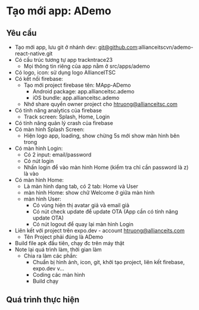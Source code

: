 # Tạo mới app: ADemo

## Yêu cầu

* Tạo mới app, lưu git ở nhánh dev: git@github.com:allianceitscvn/ademo-react-native.git
* Có cấu trúc tương tự app trackntrace23
  * Mọi thông tin riêng của app nằm ở src/apps/ademo
* Có logo, icon: sử dụng logo AllianceITSC
* Có kết nối firebase:&#x20;
  * Tạo mới project firebase tên: MApp-ADemo
    * Android package: app.allianceitsc.ademo
    * iOS bundle: app.allianceitsc.ademo
  * Nhớ share quyền owner project cho htruong@allianceitsc.com
* Có tính năng analytics của firebase
  * Track screen: Splash, Home, Login
* Có tính năng quản lý crash của firebase
* Có màn hình Splash Screen:
  * Hiện logo app, loading, show chừng 5s mới show màn hình bên trong
* Có màn hình Login:
  * Có 2 input: email/password
  * Có nút login
  * Nhấn login để vào màn hình Home (kiểm tra chỉ cần password là z) là vào
* Có màn hình Home:
  * Là màn hình dạng tab, có 2 tab: Home và User
  * màn hình Home: show chữ Welcome ở giữa màn hình
  * màn hình User:&#x20;
    * Có vùng hiện thị avatar giả và email giả
    * Có nút check update để update OTA (App cần có tính năng update OTA)
    * Có nút logout để quay lại màn hình Login
* Liên kết với project trên expo.dev - account htruong@allianceits.com
  * Tên Project phải đúng là ADemo
* Build file apk đầu tiên, chạy đc trên máy thật
* Note lại quá trình làm, thời gian làm
  * Chia ra làm các phần:
    * Chuẩn bị hình ảnh, icon, git, khởi tạo project, liên kết firebase, expo.dev v...
    * Coding các màn hình
    * Build chạy

## Quá trình thực hiện

